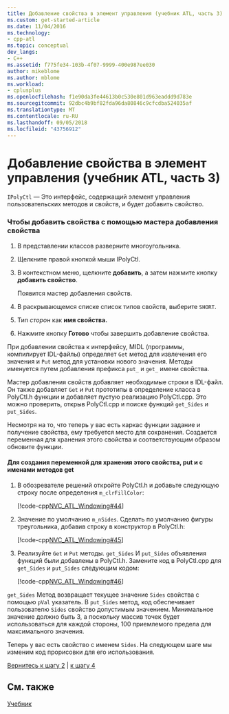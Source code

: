 ```yaml
---
title: Добавление свойства в элемент управления (учебник ATL, часть 3) | Документация Майкрософт
ms.custom: get-started-article
ms.date: 11/04/2016
ms.technology:
- cpp-atl
ms.topic: conceptual
dev_langs:
- C++
ms.assetid: f775fe34-103b-4f07-9999-400e987ee030
author: mikeblome
ms.author: mblome
ms.workload:
- cplusplus
ms.openlocfilehash: f1e90da3fe44613b0c530e801d963eaddd9d783e
ms.sourcegitcommit: 92dbc4b9bf82fda96da80846c9cfcdba524035af
ms.translationtype: MT
ms.contentlocale: ru-RU
ms.lasthandoff: 09/05/2018
ms.locfileid: "43756912"
---
```

# <a name="adding-a-property-to-the-control-atl-tutorial-part-3"></a>Добавление свойства в элемент управления (учебник ATL, часть 3)

`IPolyCtl` — Это интерфейс, содержащий элемент управления пользовательских методов и свойств, и будет добавить свойство.

### <a name="to-add-a-property-using-the-add-property-wizard"></a>Чтобы добавить свойства с помощью мастера добавления свойства

1. В представлении классов разверните многоугольника.

2. Щелкните правой кнопкой мыши IPolyCtl.

3. В контекстном меню, щелкните **добавить**, а затем нажмите кнопку **добавить свойство**.

     Появится мастер добавления свойств.

4. В раскрывающемся списке список типов свойств, выберите `SHORT`.

5. Тип *сторон* как **имя свойства.**

6. Нажмите кнопку **Готово** чтобы завершить добавление свойства.

При добавлении свойства к интерфейсу, MIDL (программы, компилирует IDL-файлы) определяет `Get` метод для извлечения его значения и `Put` метод для установки нового значения. Методы именуется путем добавления префикса `put_` и `get_` имени свойства.

Мастер добавления свойств добавляет необходимые строки в IDL-файл. Он также добавляет `Get` и `Put` прототипы в определение класса в PolyCtl.h функции и добавляет пустую реализацию PolyCtl.cpp. Это можно проверить, открыв PolyCtl.cpp и поиске функций `get_Sides` и `put_Sides`.

Несмотря на то, что теперь у вас есть каркас функции задание и получение свойства, ему требуется место для сохранения. Создается переменная для хранения этого свойства и соответствующим образом обновите функции.

#### <a name="to-create-a-variable-to-store-the-property-and-update-the-put-and-get-methods"></a>Для создания переменной для хранения этого свойства, put и с именами методов get

1. В обозревателе решений откройте PolyCtl.h и добавьте следующую строку после определения `m_clrFillColor`:

     [!code-cpp[NVC_ATL_Windowing#44](../atl/codesnippet/cpp/adding-a-property-to-the-control-atl-tutorial-part-3_1.h)]

2. Значение по умолчанию `m_nSides`. Сделать по умолчанию фигуры треугольника, добавив строку в конструктор в PolyCtl.h:

     [!code-cpp[NVC_ATL_Windowing#45](../atl/codesnippet/cpp/adding-a-property-to-the-control-atl-tutorial-part-3_2.h)]

3. Реализуйте `Get` и `Put` методы. `get_Sides` И `put_Sides` объявления функций были добавлены в PolyCtl.h. Замените код в PolyCtl.cpp для `get_Sides` и `put_Sides` следующим кодом:

     [!code-cpp[NVC_ATL_Windowing#46](../atl/codesnippet/cpp/adding-a-property-to-the-control-atl-tutorial-part-3_3.cpp)]

`get_Sides` Метод возвращает текущее значение `Sides` свойства с помощью `pVal` указатель. В `put_Sides` метод, код обеспечивает пользователю `Sides` свойство допустимым значением. Минимальное значение должно быть 3, а поскольку массив точек будет использоваться для каждой стороны, 100 приемлемого предела для максимального значения.

Теперь у вас есть свойство с именем `Sides`. На следующем шаге мы изменим код прорисовки для его использования.

[Вернитесь к шагу 2](../atl/adding-a-control-atl-tutorial-part-2.md) &#124; [к шагу 4](../atl/changing-the-drawing-code-atl-tutorial-part-4.md)

## <a name="see-also"></a>См. также

[Учебник](../atl/active-template-library-atl-tutorial.md)

